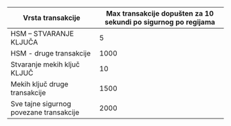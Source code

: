 
| Vrsta transakcije | Max transakcije dopušten za 10 sekundi po sigurnog po regijama
--- | ---
| HSM – STVARANJE KLJUČA | 5
| HSM - druge transakcije | 1000
| Stvaranje mekih ključ KLJUČ | 10
| Mekih ključ druge transakcije | 1500
| Sve tajne sigurnog povezane transakcije | 2000
 
 
